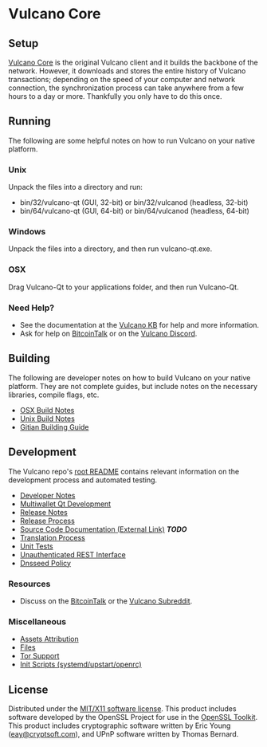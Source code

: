 Vulcano Core
=====================

Setup
---------------------
[Vulcano Core](https://www.vulcano.io/) is the original Vulcano client and it builds the backbone of the network. However, it downloads and stores the entire history of Vulcano transactions; depending on the speed of your computer and network connection, the synchronization process can take anywhere from a few hours to a day or more. Thankfully you only have to do this once.

Running
---------------------
The following are some helpful notes on how to run Vulcano on your native platform.

### Unix

Unpack the files into a directory and run:

- bin/32/vulcano-qt (GUI, 32-bit) or bin/32/vulcanod (headless, 32-bit)
- bin/64/vulcano-qt (GUI, 64-bit) or bin/64/vulcanod (headless, 64-bit)

### Windows

Unpack the files into a directory, and then run vulcano-qt.exe.

### OSX

Drag Vulcano-Qt to your applications folder, and then run Vulcano-Qt.

### Need Help?

* See the documentation at the [Vulcano KB](https://kb.vulcano.io)
for help and more information.
* Ask for help on [BitcoinTalk](https://bitcointalk.org/index.php?topic=2499481.0) or on the [Vulcano Discord](https://discord.gg/a7vhegP).

Building
---------------------
The following are developer notes on how to build Vulcano on your native platform. They are not complete guides, but include notes on the necessary libraries, compile flags, etc.

- [OSX Build Notes](build-osx.md)
- [Unix Build Notes](build-unix.md)
- [Gitian Building Guide](gitian-building.md)

Development
---------------------
The Vulcano repo's [root README](https://github.com/vulcano-crypto/Vulcano/blob/master/README.md) contains relevant information on the development process and automated testing.

- [Developer Notes](developer-notes.md)
- [Multiwallet Qt Development](multiwallet-qt.md)
- [Release Notes](release-notes.md)
- [Release Process](release-process.md)
- [Source Code Documentation (External Link)](https://dev.visucore.com/bitcoin/doxygen/) ***TODO***
- [Translation Process](translation_process.md)
- [Unit Tests](unit-tests.md)
- [Unauthenticated REST Interface](REST-interface.md)
- [Dnsseed Policy](dnsseed-policy.md)

### Resources

* Discuss on the [BitcoinTalk](https://bitcointalk.org/index.php?topic=2499481.0) or the [Vulcano Subreddit](http://reddit.com/r/vulcanocoin).

### Miscellaneous
- [Assets Attribution](assets-attribution.md)
- [Files](files.md)
- [Tor Support](tor.md)
- [Init Scripts (systemd/upstart/openrc)](init.md)

License
---------------------
Distributed under the [MIT/X11 software license](http://www.opensource.org/licenses/mit-license.php).
This product includes software developed by the OpenSSL Project for use in the [OpenSSL Toolkit](https://www.openssl.org/). This product includes
cryptographic software written by Eric Young ([eay@cryptsoft.com](mailto:eay@cryptsoft.com)), and UPnP software written by Thomas Bernard.
